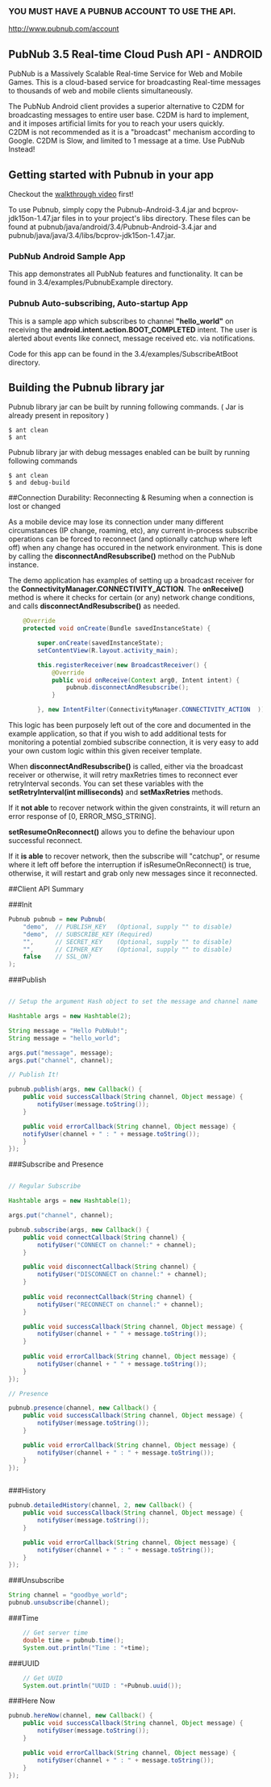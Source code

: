 ### YOU MUST HAVE A PUBNUB ACCOUNT TO USE THE API.

http://www.pubnub.com/account

## PubNub 3.5 Real-time Cloud Push API - ANDROID

PubNub is a Massively Scalable Real-time Service for Web and Mobile Games.
This is a cloud-based service for broadcasting Real-time messages
to thousands of web and mobile clients simultaneously.

The PubNub Android client provides a superior alternative to C2DM for broadcasting messages to entire user base.
C2DM is hard to implement, and it imposes artificial limits for you to reach your users quickly.  
C2DM is not recommended as it is a "broadcast" mechanism according to Google.  C2DM is Slow, and limited to 1 message at a time.
Use PubNub Instead!

## Getting started with Pubnub in your app

Checkout the [walkthrough video](https://vimeo.com/71554109) first!

To use Pubnub, simply copy the Pubnub-Android-3.4.jar and bcprov-jdk15on-1.47.jar files in to your project's libs directory.
These files can be found at pubnub/java/android/3.4/Pubnub-Android-3.4.jar and pubnub/java/java/3.4/libs/bcprov-jdk15on-1.47.jar.

### PubNub Android Sample App

This app demonstrates all PubNub features and functionality.  It can be found in 3.4/examples/PubnubExample directory.

### Pubnub Auto-subscribing, Auto-startup App
This is a sample app which subscribes to channel **"hello_world"** on receiving the **android.intent.action.BOOT_COMPLETED** intent.
The user is alerted about events like connect, message received etc. via notifications.

Code for this app can be found in the 3.4/examples/SubscribeAtBoot directory.

## Building the Pubnub library jar

Pubnub library jar can be built by running following commands. ( Jar is already present in repository )
```
$ ant clean
$ ant
```

Pubnub library jar with debug messages enabled can be built by running following commands
```
$ ant clean
$ and debug-build
```

##Connection Durability: Reconnecting & Resuming when a connection is lost or changed

As a mobile device may lose its connection under many different circumstances (IP change, roaming, etc), any current in-process subscribe operations can be forced
to reconnect (and optionally catchup where left off) when any change has occured in the network environment. This is done by calling the
**disconnectAndResubscribe()** method on the PubNub instance.

The demo application has examples of setting up a broadcast receiver for the **ConnectivityManager.CONNECTIVITY_ACTION**.
The **onReceive()** method is where it checks for certain (or any) network change conditions, and 
calls **disconnectAndResubscribe()** as needed.

```java
	@Override
	protected void onCreate(Bundle savedInstanceState) {

		super.onCreate(savedInstanceState);
		setContentView(R.layout.activity_main);

		this.registerReceiver(new BroadcastReceiver() {
			@Override
			public void onReceive(Context arg0, Intent intent) {
				pubnub.disconnectAndResubscribe();
			} 

		}, new IntentFilter(ConnectivityManager.CONNECTIVITY_ACTION  ));		
```

This logic has been purposely left out of the core and documented in the example application, so that if you wish to 
add additional tests for monitoring a potential zombied subscribe connection, it is very easy to add your own custom logic within this
given receiver template.

When **disconnectAndResubscribe()** is called, either via the broadcast receiver or otherwise, it will retry maxRetries times
to reconnect ever retryInterval seconds.  You can set these variables with the **setRetryInterval(int milliseconds)** and **setMaxRetries** methods.

If it **not able** to recover network within the given constraints, it will return an error response of [0, ERROR_MSG_STRING].

**setResumeOnReconnect()** allows you to define the behaviour upon successful reconnect.

If it **is able** to recover network, then the subscribe will "catchup", or resume where it left off before the interruption
if isResumeOnReconnect() is true, otherwise, it will restart and grab only new messages since it reconnected. 


##Client API Summary

###Init
```java
Pubnub pubnub = new Pubnub(
    "demo",  // PUBLISH_KEY   (Optional, supply "" to disable)
    "demo",  // SUBSCRIBE_KEY (Required)
    "",      // SECRET_KEY    (Optional, supply "" to disable)
    "",      // CIPHER_KEY    (Optional, supply "" to disable)
    false    // SSL_ON?
);
```

###Publish
```java

// Setup the argument Hash object to set the message and channel name

Hashtable args = new Hashtable(2);

String message = "Hello PubNub!";
String message = "hello_world";

args.put("message", message);
args.put("channel", channel); 

// Publish It!

pubnub.publish(args, new Callback() {
    public void successCallback(String channel, Object message) {
        notifyUser(message.toString());
    }

    public void errorCallback(String channel, Object message) {
    notifyUser(channel + " : " + message.toString());
    }
});

```

###Subscribe and Presence
```java

// Regular Subscribe

Hashtable args = new Hashtable(1);

args.put("channel", channel);

pubnub.subscribe(args, new Callback() {
    public void connectCallback(String channel) {
        notifyUser("CONNECT on channel:" + channel);
    }

    public void disconnectCallback(String channel) {
        notifyUser("DISCONNECT on channel:" + channel);
    }
    
    public void reconnectCallback(String channel) {
        notifyUser("RECONNECT on channel:" + channel);
    }

    public void successCallback(String channel, Object message) {
        notifyUser(channel + " " + message.toString());
    }
    
    public void errorCallback(String channel, Object message) {
        notifyUser(channel + " " + message.toString());
    }
});

// Presence

pubnub.presence(channel, new Callback() {
    public void successCallback(String channel, Object message) {
        notifyUser(message.toString());
    }

    public void errorCallback(String channel, Object message) {
        notifyUser(channel + " : " + message.toString());
    }
});
                    
```

###History
```java
pubnub.detailedHistory(channel, 2, new Callback() {
    public void successCallback(String channel, Object message) {
        notifyUser(message.toString());
    }

    public void errorCallback(String channel, Object message) {
        notifyUser(channel + " : " + message.toString());
    }
});
```

###Unsubscribe
```java
String channel = "goodbye_world";
pubnub.unsubscribe(channel);
```

###Time
```java
    // Get server time
    double time = pubnub.time();
    System.out.println("Time : "+time);
```

###UUID
```java
    // Get UUID
    System.out.println("UUID : "+Pubnub.uuid());
```

###Here Now

```java
pubnub.hereNow(channel, new Callback() {
    public void successCallback(String channel, Object message) {
        notifyUser(message.toString());
    }

    public void errorCallback(String channel, Object message) {
        notifyUser(channel + " : " + message.toString());
    }
});
```


